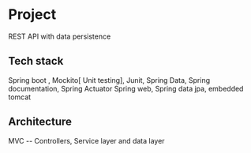# Project 
 REST API with data persistence 

## Tech stack  
Spring boot , Mockito[ Unit testing], Junit, Spring Data, Spring documentation, Spring Actuator
Spring web, Spring data jpa, embedded tomcat 

## Architecture 
MVC -- Controllers, Service layer and data layer  



 




